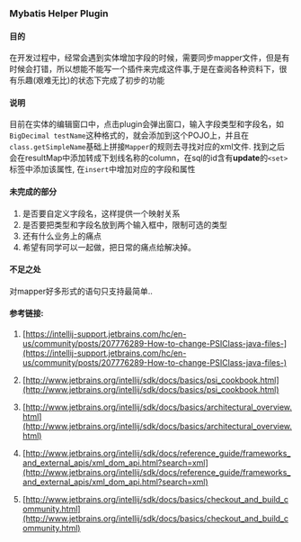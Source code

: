 ### Mybatis Helper Plugin

#### 目的
在开发过程中，经常会遇到实体增加字段的时候，需要同步mapper文件，但是有时候会打错，所以想能不能写一个插件来完成这件事,于是在查阅各种资料下，很有乐趣(艰难无比)的状态下完成了初步的功能

#### 说明

目前在实体的编辑窗口中，点击plugin会弹出窗口，输入字段类型和字段名，如`BigDecimal testName`这种格式的，就会添加到这个POJO上，并且在`class.getSimpleName`基础上拼接`Mapper`的规则去寻找对应的xml文件. 找到之后会在resultMap中添加转成下划线名称的column，在sql的id含有**update**的`<set>`标签中添加该属性, 在`insert`中增加对应的字段和属性


#### 未完成的部分

1. 是否要自定义字段名，这样提供一个映射关系
2. 是否要把类型和字段名放到两个输入框中，限制可选的类型
3. 还有什么业务上的痛点
4. 希望有同学可以一起做，把日常的痛点给解决掉。



#### 不足之处

对mapper好多形式的语句只支持最简单..


#### 参考链接:

1. [https://intellij-support.jetbrains.com/hc/en-us/community/posts/207776289-How-to-change-PSIClass-java-files-](https://intellij-support.jetbrains.com/hc/en-us/community/posts/207776289-How-to-change-PSIClass-java-files-)

2. [http://www.jetbrains.org/intellij/sdk/docs/basics/psi_cookbook.html](http://www.jetbrains.org/intellij/sdk/docs/basics/psi_cookbook.html)

3. [http://www.jetbrains.org/intellij/sdk/docs/basics/architectural_overview.html](http://www.jetbrains.org/intellij/sdk/docs/basics/architectural_overview.html)

4. [http://www.jetbrains.org/intellij/sdk/docs/reference_guide/frameworks_and_external_apis/xml_dom_api.html?search=xml](http://www.jetbrains.org/intellij/sdk/docs/reference_guide/frameworks_and_external_apis/xml_dom_api.html?search=xml)

5. [http://www.jetbrains.org/intellij/sdk/docs/basics/checkout_and_build_community.html](http://www.jetbrains.org/intellij/sdk/docs/basics/checkout_and_build_community.html)
